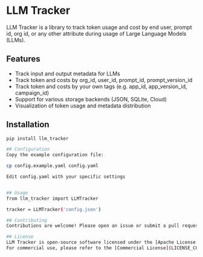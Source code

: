 # LLM Tracker
LLM Tracker is a library to track token usage and cost by end user, prompt id, org id, or any other attribute during usage of Large Language Models (LLMs).

## Features
- Track input and output metadata for LLMs
- Track token and costs by org_id, user_id, prompt_id, prompt_version_id
- Track token and costs by your own tags (e.g. app_id, app_version_id, campaign_id)
- Support for various storage backends (JSON, SQLite, Cloud)
- Visualization of token usage and metadata distribution

## Installation
```bash
pip install llm_tracker

## Configuration
Copy the example configuration file:

cp config.example.yaml config.yaml

Edit config.yaml with your specific settings


## Usage
from llm_tracker import LLMTracker

tracker = LLMTracker('config.json')

## Contributing
Contributions are welcome! Please open an issue or submit a pull request.

## License
LLM Tracker is open-source software licensed under the [Apache License 2.0](LICENSE).
For commercial use, please refer to the [Commercial License](LICENSE_COMMERCIAL). For inquiries regarding commercial licensing, please contact us at info@toccata.ai.
